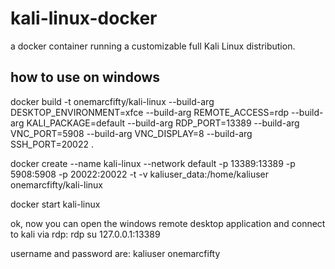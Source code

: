 # kali-linux-docker

a docker container running a customizable full Kali Linux distribution.

## how to use on windows

docker build -t onemarcfifty/kali-linux --build-arg DESKTOP_ENVIRONMENT=xfce --build-arg REMOTE_ACCESS=rdp  --build-arg KALI_PACKAGE=default  --build-arg RDP_PORT=13389     --build-arg VNC_PORT=5908    --build-arg VNC_DISPLAY=8    --build-arg SSH_PORT=20022  .

 
docker create   --name kali-linux --network default  -p 13389:13389 -p 5908:5908  -p 20022:20022 -t  -v kaliuser_data:/home/kaliuser  onemarcfifty/kali-linux
 
docker start kali-linux

ok, now you can open the windows remote desktop application and connect to kali via rdp: rdp su 127.0.0.1:13389 
 
username and password are: kaliuser  onemarcfifty
